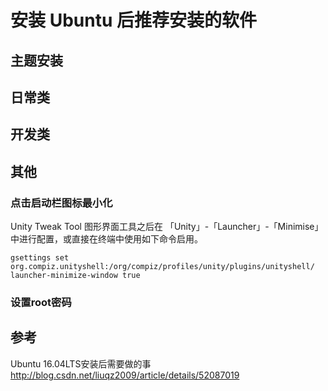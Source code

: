 # 安装 Ubuntu 后推荐安装的软件

## 主题安装

## 日常类

## 开发类

## 其他

### 点击启动栏图标最小化

Unity Tweak Tool 图形界面工具之后在 「Unity」-「Launcher」-「Minimise」中进行配置，或直接在终端中使用如下命令启用。

``` shell
gsettings set org.compiz.unityshell:/org/compiz/profiles/unity/plugins/unityshell/ launcher-minimize-window true
```

### 设置root密码

## 参考

Ubuntu 16.04LTS安装后需要做的事
http://blog.csdn.net/liuqz2009/article/details/52087019